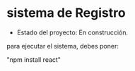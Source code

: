<h1> sistema de Registro</h1>

- Estado del proyecto: En construcción.

para ejecutar el sistema, debes poner:

"npm install react"
